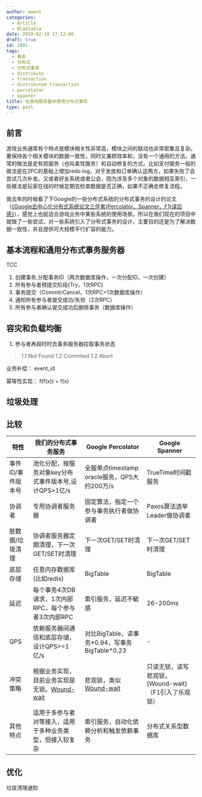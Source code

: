 ```yaml
---
author: owent
categories:
  - Article
  - Blablabla
date: 2020-02-10 17:12:00
draft: true
id: 2091
tags: 
  - 事务
  - 分布式
  - 分布式事务
  - distribute
  - transaction
  - distributed transaction
  - percolator
  - spanner
title: 在游戏服务器中使用分布式事务
type: post
---
```


前言
----------------------------------------------

游戏业务通常有个特点是模块相关性非常高，模块之间的联动也非常密集且复杂。要保持各个相关模块的数据一致性，同时又兼顾效率和，没有一个通用的方法。通常的做法是走有损服务（也叫柔性服务）和自动修复的方式。比如支付服务一般的做法是在2PC的基础上增加redo log，对于发放和订单确认这两方，如果失败了会尝试几次补发。又或者好友系统或者公会，因为涉及多个对象的数据相互索引，一些做法是玩家在线的时候定期去检查数据是否正确，如果不正确走修复流程。

我去年的时候看了下Google的一些分布式系统的分布式事务的设计的论文（[《Google去中心化分布式系统论文三件套(Percolator、Spanner、F1)读后感》][2]），感觉上也挺适合游戏业务中某些系统的使用场景。所以在我们现在的项目中就做了一些尝试，对一些系统引入了分布式事务的设计，主要目的还是为了解决数据一致性，并且提供可大规模平行扩容的能力。

基本流程和通用分布式事务服务器
----------------------------------------------

TCC

1. 创建事务,分配事务ID（两次数据库操作，一次分配ID，一次创建）
2. 所有参与者预提交阶段(Try，1次RPC)
3. 事务提交（Commit/Cancel，1次RPC+1次数据库操作）
4. 通知所有参与者提交成功/失败（2次RPC）
5. 所有参与者确认提交成功后删除事务（数据库操作）

容灾和负载均衡
----------------------------------------------

1. 参与者再超时时去事务服务器拉取事务状态
  > 1.1 Not  Found
  > 1.2 Commited
  > 1.2 Abort


业务补偿： event_id 

幂等性实现： f(f(x)) = f(x)


垃圾处理
----------------------------------------------

比较
----------------------------------------------

|           特性      |                    我们的分布式事务服务                  |               Google Percolator                  |               Google Spanner                        |
|---------------------|----------------------------------------------------------|--------------------------------------------------|-----------------------------------------------------|
| 事件ID/事件版本号   | 池化分配，按服务对象key分布式事件版本号,设计QPS>1亿/s    | 全服单点timestamp oracle服务，QPS大约200万/s     | TrueTime时间戳服务                                  |
| 协调者              | 专用协调者服务器                                         | 固定算法，指定一个参与事务执行者做协调者         | Paxos算法选举Leader做协调者                         |
| 脏数据/垃圾清理     | 协调者服务器定期清理，下一次GET/SET时清理                | 下一次GET/SET时清理                              | 下一次GET/SET时清理                                 |
| 底层存储            | 任意内存数据库(比如redis)                                | BigTable                                         | BigTable                                            |
| 延迟                | 每个事务4次DB请求，1次内部RPC，每个参与者3次内部RPC      | 索引服务，延迟不敏感                             | 26-200ms                                            |
| QPS                 | 依赖服务器间通信和底层存储，设计QPS>=1亿/s               | 对比BigTable，读事务\*0.94，写事务BigTable\*0.23 | -                                                   |
| 冲突策略            | 根据业务实现，目前业务实现是无锁。[Wound-wait][1]        | 悲观锁，类似 [Wound-wait][1]                     | 只读无锁，读写悲观锁，[Wound-wait]（F1引入了乐观锁）|
| 其他特点            | 适用于多参与者对等接入，适用于多种业务类型，但接入较复杂 | 索引服务，自动化依赖分析和触发依赖事务           | 分布式关系型数据库                                  |

优化
----------------------------------------------

垃圾清理通知


[^paxos]: https://en.wikipedia.org/wiki/Paxos_(computer_science) "Paxos"
[^chubby]: https://ai.google/research/pubs/pub27897 "The Chubby lock service for loosely-coupled distributed systems"
[^gfs]: https://ai.google/research/pubs/pub51 "The Google File System"
[^bigtable]: https://ai.google/research/pubs/pub27898 "Bigtable: A Distributed Storage System for Structured Data "
[^percolator]: https://ai.google/research/pubs/pub36726 "Large-scale Incremental Processing Using Distributed Transactions and Notifications"
[^spanner]: https://ai.google/research/pubs/pub39966 "Spanner: Google's Globally-Distributed Database"
[^f1]: https://ai.google/research/pubs/pub41344 "F1: A Distributed SQL Database That Scales"
[^redis]: https://redis.io "Redis"
[^raft]: https://raft.github.io/ "The Raft Consensus Algorithm"

[1]: https://en.wikibooks.org/wiki/Design_of_Main_Memory_Database_System/Concurrency#8.3.4.1_Dead_Lock_Prevention
[2]: https://owent.net/2019/1902.html
